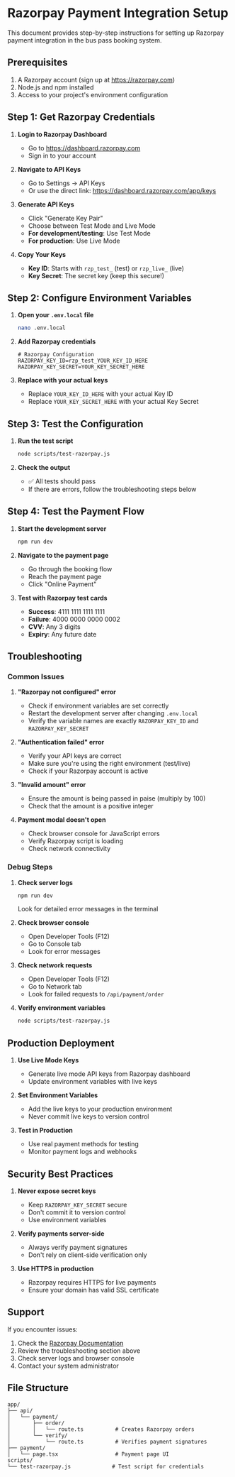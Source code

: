 # Razorpay Payment Integration Setup

This document provides step-by-step instructions for setting up Razorpay payment integration in the bus pass booking system.

## Prerequisites

1. A Razorpay account (sign up at https://razorpay.com)
2. Node.js and npm installed
3. Access to your project's environment configuration

## Step 1: Get Razorpay Credentials

1. **Login to Razorpay Dashboard**
   - Go to https://dashboard.razorpay.com
   - Sign in to your account

2. **Navigate to API Keys**
   - Go to Settings → API Keys
   - Or use the direct link: https://dashboard.razorpay.com/app/keys

3. **Generate API Keys**
   - Click "Generate Key Pair"
   - Choose between Test Mode and Live Mode
   - **For development/testing**: Use Test Mode
   - **For production**: Use Live Mode

4. **Copy Your Keys**
   - **Key ID**: Starts with `rzp_test_` (test) or `rzp_live_` (live)
   - **Key Secret**: The secret key (keep this secure!)

## Step 2: Configure Environment Variables

1. **Open your `.env.local` file**
   ```bash
   nano .env.local
   ```

2. **Add Razorpay credentials**
   ```env
   # Razorpay Configuration
   RAZORPAY_KEY_ID=rzp_test_YOUR_KEY_ID_HERE
   RAZORPAY_KEY_SECRET=YOUR_KEY_SECRET_HERE
   ```

3. **Replace with your actual keys**
   - Replace `YOUR_KEY_ID_HERE` with your actual Key ID
   - Replace `YOUR_KEY_SECRET_HERE` with your actual Key Secret

## Step 3: Test the Configuration

1. **Run the test script**
   ```bash
   node scripts/test-razorpay.js
   ```

2. **Check the output**
   - ✅ All tests should pass
   - If there are errors, follow the troubleshooting steps below

## Step 4: Test the Payment Flow

1. **Start the development server**
   ```bash
   npm run dev
   ```

2. **Navigate to the payment page**
   - Go through the booking flow
   - Reach the payment page
   - Click "Online Payment"

3. **Test with Razorpay test cards**
   - **Success**: 4111 1111 1111 1111
   - **Failure**: 4000 0000 0000 0002
   - **CVV**: Any 3 digits
   - **Expiry**: Any future date

## Troubleshooting

### Common Issues

1. **"Razorpay not configured" error**
   - Check if environment variables are set correctly
   - Restart the development server after changing `.env.local`
   - Verify the variable names are exactly `RAZORPAY_KEY_ID` and `RAZORPAY_KEY_SECRET`

2. **"Authentication failed" error**
   - Verify your API keys are correct
   - Make sure you're using the right environment (test/live)
   - Check if your Razorpay account is active

3. **"Invalid amount" error**
   - Ensure the amount is being passed in paise (multiply by 100)
   - Check that the amount is a positive integer

4. **Payment modal doesn't open**
   - Check browser console for JavaScript errors
   - Verify Razorpay script is loading
   - Check network connectivity

### Debug Steps

1. **Check server logs**
   ```bash
   npm run dev
   ```
   Look for detailed error messages in the terminal

2. **Check browser console**
   - Open Developer Tools (F12)
   - Go to Console tab
   - Look for error messages

3. **Check network requests**
   - Open Developer Tools (F12)
   - Go to Network tab
   - Look for failed requests to `/api/payment/order`

4. **Verify environment variables**
   ```bash
   node scripts/test-razorpay.js
   ```

## Production Deployment

1. **Use Live Mode Keys**
   - Generate live mode API keys from Razorpay dashboard
   - Update environment variables with live keys

2. **Set Environment Variables**
   - Add the live keys to your production environment
   - Never commit live keys to version control

3. **Test in Production**
   - Use real payment methods for testing
   - Monitor payment logs and webhooks

## Security Best Practices

1. **Never expose secret keys**
   - Keep `RAZORPAY_KEY_SECRET` secure
   - Don't commit it to version control
   - Use environment variables

2. **Verify payments server-side**
   - Always verify payment signatures
   - Don't rely on client-side verification only

3. **Use HTTPS in production**
   - Razorpay requires HTTPS for live payments
   - Ensure your domain has valid SSL certificate

## Support

If you encounter issues:

1. Check the [Razorpay Documentation](https://razorpay.com/docs/)
2. Review the troubleshooting section above
3. Check server logs and browser console
4. Contact your system administrator

## File Structure

```
app/
├── api/
│   └── payment/
│       ├── order/
│       │   └── route.ts          # Creates Razorpay orders
│       └── verify/
│           └── route.ts          # Verifies payment signatures
├── payment/
│   └── page.tsx                  # Payment page UI
scripts/
└── test-razorpay.js             # Test script for credentials
``` 
